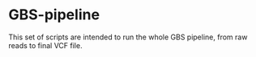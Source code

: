 # GBS-pipeline

This set of scripts are intended to run the whole GBS pipeline, from raw reads to final VCF file.
